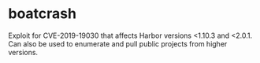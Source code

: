 # boatcrash
Exploit for CVE-2019-19030 that affects Harbor versions &lt;1.10.3 and &lt;2.0.1. Can also be used to enumerate and pull public projects from higher versions.

